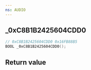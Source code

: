 ```yaml
---
ns: AUDIO
---
```

## _0xC8B1B2425604CDD0

```c
// 0xC8B1B2425604CDD0 0x16FB88B5
BOOL _0xC8B1B2425604CDD0();
```


## Return value
